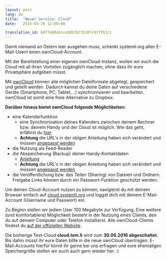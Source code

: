 ```yaml
---
layout: post 
lang: de 
title:  "Neuer Service: Cloud" 
date:   2016-03-26 12:00:00

translation_id: 68f7e00de1ceb0276715207c877f63c1
---
```



Damit niemand an Ostern leer ausgehen muss, schenkt systemli.org allen E-Mail-Usern einen ownCloud-Account. 

Mit der Bereitstellung einer eigenen ownCloud-Instanz, wollen wir euch die Cloud mit all ihren Vorteilen zugänglich machen, ohne dass ihr eure Privatsphäre aufgeben müsst.

Mit [ownCloud](https://owncloud.org) können alle möglichen Dateiformate abgelegt, gespeichert und geteilt werden. Dadurch kannst du deine Daten auf verschiedene Geräte (Smartphone, PC, Tablet,...) synchronisieren und bearbeiten. ownCloud ist somit eine freie Alternative zu Dropbox.


**Darüber hinaus bietet ownCloud folgende Möglichkeiten:**

* eine Kalenderfunktion
  - eine Synchronisation deines Kalenders zwischen deinem Rechner bzw. deinem Handy und der Cloud ist möglich. Wie das geht, erfährst du [hier](http://www.heise.de/ct/ausgabe/2013-11-Kalender-und-Kontakte-ueber-OwnCloud-synchronisieren-2322019.html).
  - **Achtung** die URL's in der obigen Anleitung haben sich verändert und müssen [angepasst werden](https://doc.owncloud.org/server/9.0/user_manual/pim/calendar.html#synchronizing-calendars-using-caldav) 
* die Nutzung als Feed-Reader
* die Abspeicherung (Backup) deiner Handy-Kontaktdaten
  - [Anleitung](http://www.heise.de/ct/ausgabe/2013-11-Kalender-und-Kontakte-ueber-OwnCloud-synchronisieren-2322019.html)
  - **Achtung** die URL's in der obigen Anleitung haben sich verändert und müssen [angepasst werden](https://doc.owncloud.org/server/9.0/user_manual/pim/calendar.html#synchronizing-calendars-using-caldav) 
* die Veröffentlichung bzw. das Teilen (Sharing) von Dateien und Ordnern. Freigabe Links können durch ein Passwort-Funktion geschützt werden.


Um deinen Cloud-Account nutzen zu können, navigierst du mit deinem Browser einfach auf [cloud.systemli.org](https://cloud.systemli.org) und loggst dich mit deinem E-Mail-Account (Username und Passwort) ein.

Zu Beginn stellen wir jedem User 100 Megabyte zur Verfügung.
Eine weitere (und komfortablere) Möglichkeit besteht in der Nutzung eines Clients, den du auf deinem Computer oder Telefon installierst. Alle ownCloud-Clients findest du [auf der offiziellen Website](https://owncloud.org/install/#install-clients).

Die bisherige Test-Cloud **cloud.tem.li** wird zum **30.06.2016 abgeschaltet**. Bis dahin müsst ihr eure Daten bitte in die neue ownCloud übertragen. E-Mail-Accounts hierfür könnt ihr gerne bei uns erfragen und eure ehemaligen Speichergröße stellen wir euch auch gern wieder her. :)

